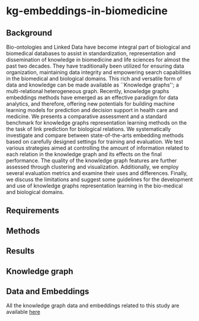 # kg-embeddings-in-biomedicine

## Background
Bio-ontologies and Linked Data have become integral part of biological
and biomedical databases to assist in standardization, representation
and dissemination of knowledge in biomedicine and life sciences for
almost the past two decades. They have traditionally been utilized for
ensuring data organization, maintaining data integrity and empowering
search capabilities in the biomedical and biological domains. This rich and versatile form of data and knowledge can be
made available as ``Knowledge graphs''; a multi-relational
heterogeneous graph. Recently, knowledge graphs embeddings methods
have emerged as an effective paradigm for data analytics, and
therefore, offering new potentials for building machine learning
models for prediction and decision support in health care and
medicine.
We presents a comparative assessment and a standard benchmark for knowledge graphs representation learning methods on the the task of link prediction for biological relations. We systematically investigate and compare between state-of-the-arts embedding methods based on carefully designed settings for training and evaluation. We test various strategies aimed at controlling the amount of information related to each relation in the knowledge graph and its effects on the final performance. The quality of the knowledge graph features are further assessed through clustering and visualization. Additionally, we employ several evaluation metrics and examine their uses and differences. Finally, we discuss the limitations and suggest some guidelines for the development and use of knowledge graphs representation learning in the bio-medical and biological domains.

## Requirements


## Methods

## Results

## Knowledge graph



## Data and Embeddings
All the knowledge graph data and embeddings related to this study are available [here](http://bio2vec.net/data/kg_embeddings/)
